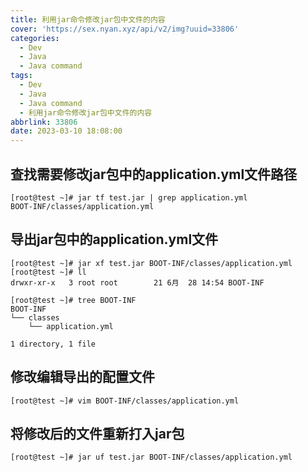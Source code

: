```yaml
---
title: 利用jar命令修改jar包中文件的内容
cover: 'https://sex.nyan.xyz/api/v2/img?uuid=33806'
categories:
  - Dev
  - Java
  - Java command
tags:
  - Dev
  - Java
  - Java command
  - 利用jar命令修改jar包中文件的内容
abbrlink: 33806
date: 2023-03-10 18:08:00
---
```


## 查找需要修改jar包中的application.yml文件路径

```shell
[root@test ~]# jar tf test.jar | grep application.yml
BOOT-INF/classes/application.yml
```
## 导出jar包中的application.yml文件
```shell
[root@test ~]# jar xf test.jar BOOT-INF/classes/application.yml
[root@test ~]# ll
drwxr-xr-x   3 root root        21 6月  28 14:54 BOOT-INF

[root@test ~]# tree BOOT-INF
BOOT-INF
└── classes
    └── application.yml

1 directory, 1 file
```
## 修改编辑导出的配置文件
```shell
[root@test ~]# vim BOOT-INF/classes/application.yml
```
## 将修改后的文件重新打入jar包
```shell
[root@test ~]# jar uf test.jar BOOT-INF/classes/application.yml
```

